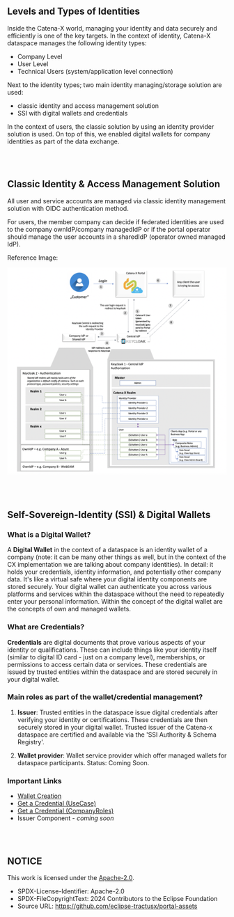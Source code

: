 ## Levels and Types of Identities

Inside the Catena-X world, managing your identity and data securely and efficiently is one of the key targets.
In the context of identity, Catena-X dataspace manages the following identity types:

- Company Level
- User Level
- Technical Users (system/application level connection)

Next to the identity types; two main identity managing/storage solution are used:

- classic identity and access management solution
- SSI with digital wallets and credentials

In the context of users, the classic solution by using an identity provider solution is used. On top of this, we enabled digital wallets for company identities as part of the data exchange.

<br>
<br>

## Classic Identity & Access Management Solution

All user and service accounts are managed via classic identity management solution with OIDC authentication method.

For users, the member company can decide if federated identities are used to the company ownIdP/company managedIdP or if the portal operator should manage the user accounts in a sharedIdP (operator owned managed IdP).

Reference Image:

![AuthenticationProtocol](/docs/static/authentication-protocol.png)

<br>
<br>

## Self-Sovereign-Identity (SSI) & Digital Wallets

### What is a Digital Wallet?

A **Digital Wallet** in the context of a dataspace is an identity wallet of a company (note: it can be many other things as well, but in the context of the CX implementation we are talking about company identities). In detail: it holds your credentials, identity information, and potentially other company data. It's like a virtual safe where your digital identity components are stored securely. Your digital wallet can authenticate you across various platforms and services within the dataspace without the need to repeatedly enter your personal information.
Within the concept of the digital wallet are the concepts of own and managed wallets.

### What are Credentials?

**Credentials** are digital documents that prove various aspects of your identity or qualifications. These can include things like your identity itself (similar to digital ID card - just on a company level), memberships, or permissions to access certain data or services. These credentials are issued by trusted entities within the dataspace and are stored securely in your digital wallet.

### Main roles as part of the wallet/credential management?

1. **Issuer**: Trusted entities in the dataspace issue digital credentials after verifying your identity or certifications. These credentials are then securely stored in your digital wallet.
   Trusted issuer of the Catena-x dataspace are certified and available via the 'SSI Authority & Schema Registry'.

2. **Wallet provider**: Wallet service provider which offer managed wallets for dataspace participants. Status: Coming Soon.

### Important Links

- [Wallet Creation](/docs/user/02.%20Identity/02.%20Digital%20Wallet/00.%20Wallet%20Creation.md)
- [Get a Credential (UseCase)](/docs/user/06.%20Certificates/01.%20UseCase%20Participation.md)
- [Get a Credential (CompanyRoles)](/docs/user/06.%20Certificates/02.%20Other%20Certificates.md)
- Issuer Component - _coming soon_

<br>
<br>

## NOTICE

This work is licensed under the [Apache-2.0](https://www.apache.org/licenses/LICENSE-2.0).

- SPDX-License-Identifier: Apache-2.0
- SPDX-FileCopyrightText: 2024 Contributors to the Eclipse Foundation
- Source URL: https://github.com/eclipse-tractusx/portal-assets
